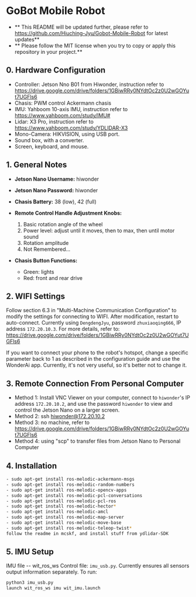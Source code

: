 # GoBot Mobile Robot
- ** This README will be updated further, please refer to https://github.com/Hiuching-Jyu/Gobot-Mobile-Robot for latest updates**
- ** Please follow the MIT license when you try to copy or apply this repository in your project.**

## 0. Hardware Configuration
- Controller: Jetson Nno B01 from Hiwonder, instruction refer to https://drive.google.com/drive/folders/1GBiwRRy0NYdtOc2z0U2wGOYut7UGFls6
- Chasis: PWM control Ackermann chasis
- IMU: Yahboom 10-axis IMU, instruction refer to https://www.yahboom.com/study/IMU# 
- Lidar: X3 Pro, instruction refer to https://www.yahboom.com/study/YDLIDAR-X3
- Mono-Camera: HIKVISION, using USB port.
- Sound box, with a converter.
- Screen, keyboard, and mouse.


## 1. General Notes
- **Jetson Nano Username:** hiwonder
- **Jetson Nano Password:** hiwonder
- **Chasis Battery:** 38 (low), 42 (full)
- **Remote Control Handle Adjustment Knobs:**
  1. Basic rotation angle of the wheel
  2. Power level: adjust until it moves, then to max, then until motor sound
  3. Rotation amplitude
  4. Not Remembered...
     
- **Chasis Button Functions:**
  - Green: lights
  - Red: front and rear drive

## 2. WIFI Settings
Follow section 6.3 in "Multi-Machine Communication Configuration" to modify the settings for connecting to WIFI. After modification, restart to auto-connect. Currently using `DengdengJyu`, password `zhuxiaoqing666`, IP address `172.20.10.3`. For more details, refer to: https://drive.google.com/drive/folders/1GBiwRRy0NYdtOc2z0U2wGOYut7UGFls6

If you want to connect your phone to the robot's hotspot, change a specific parameter back to 1 as described in the configuration guide and use the WonderAi app. Currently, it's not very useful, so it's better not to change it.

## 3. Remote Connection From Personal Computer
- Method 1: Install VNC Viewer on your computer, connect to `hiwonder`'s IP address `172.20.10.2`, and use the password `hiwonder` to view and control the Jetson Nano on a larger screen.
- Method 2: ssh hiwonder@172.20.10.2
- Method 3: no machine, refer to https://drive.google.com/drive/folders/1GBiwRRy0NYdtOc2z0U2wGOYut7UGFls6
- Method 4: using "scp" to transfer files from Jetson Nano to Personal Computer

## 4. Installation
```bash
- sudo apt-get install ros-melodic-ackermann-msgs
- sudo apt-get install ros-melodic-random-numbers
- sudo apt-get install ros-melodic-opencv-apps
- sudo apt-get install ros-melodic-pcl-conversations
- sudo apt-get install ros-melodic-pcl-ros
- sudo apt-get install ros-melodic-hector*
- sudo apt-get install ros-melodic-amcl
- sudo apt-get install ros-melodic-map-server
- sudo apt-get install ros-melodic-move-base
- sudo apt-get install ros-melodic-teleop-twist*
follow the readme in mcskf, and install stuff from ydlidar-SDK
```

## 5. IMU Setup
IMU file -- wit_ros_ws
Control file: `imu_usb.py`. Currently ensures all sensors output information separately. To run:
```bash
python3 imu_usb.py
launch wit_ros_ws imu wit_imu.launch
```

